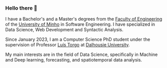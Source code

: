### Hello there 👋

I have a Bachelor's and a Master's degrees from the
[Faculty of Engineering](https://www.eng.uminho.pt/pt) of the
[University of Minho](https://www.uminho.pt/) in Software
Engineering. I have specialized in Data Science, Web
Development and Syntactic Analysis.

Since January 2023, I am a Computer Science PhD student under
the supervision of Professor
[Luís Torgo](https://web.cs.dal.ca/~ltorgo/) at
[Dalhousie University](https://www.dal.ca).

My main interests are in the field of Data Science, specifically in
Machine and Deep learning, forecasting, and spatiotemporal data
analysis.
